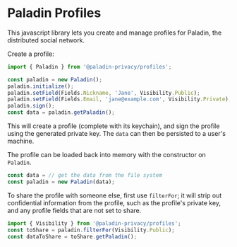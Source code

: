 # Paladin Profiles

This javascript library lets you create and manage profiles for Paladin, the distributed social network.

Create a profile:

```typescript
import { Paladin } from '@paladin-privacy/profiles';

const paladin = new Paladin();
paladin.initialize();
paladin.setField(Fields.Nickname, 'Jane', Visibility.Public);
paladin.setField(Fields.Email, 'jane@example.com', Visibility.Private);
paladin.sign();
const data = paladin.getPaladin();
```

This will create a profile (complete with its keychain), and sign the profile using the generated private key. The `data` can then be persisted to a user's machine.

The profile can be loaded back into memory with the constructor on `Paladin`.

```typescript
const data = // get the data from the file system
const paladin = new Paladin(data);
```

To share the profile with someone else, first use `filterFor`; it will strip out confidential information from the profile, such as the profile's private key, and any profile fields that are not set to share.

```typescript
import { Visibility } from '@paladin-privacy/profiles';
const toShare = paladin.filterFor(Visibility.Public);
const dataToShare = toShare.getPaladin();
```
